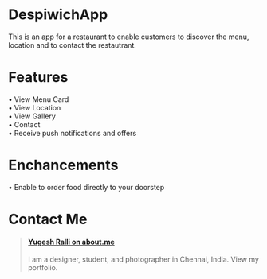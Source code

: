 # DespiwichApp
  This is an app for a restaurant to enable customers to discover the menu, location and to contact the restautrant. <br>
# Features 
  • View Menu Card <br>
  • View Location <br>
  • View Gallery <br>
  • Contact <br>
  • Receive push notifications and offers <br>
# Enchancements <br>
  • Enable to order food directly to your doorstep
# Contact Me 
  <blockquote class="embedly-card"><h4><a href="https://about.me/yugeshralli">Yugesh Ralli on about.me</a></h4><p>I am a designer, student, and photographer in Chennai, India. View my portfolio.</p></blockquote>
